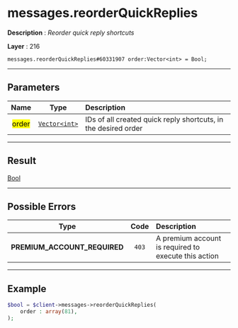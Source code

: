# messages.reorderQuickReplies

**Description** : *Reorder quick reply shortcuts*

**Layer** : 216

```tl
messages.reorderQuickReplies#60331907 order:Vector<int> = Bool;
```

---

## Parameters

| Name | Type | Description |
| :---: | :---: | :--- |
| <mark>order</mark> | [`Vector<int>`](type/int) | IDs of all created quick reply shortcuts, in the desired order |

---

## Result

[Bool](type/Bool)

---

## Possible Errors

| Type | Code | Description |
| :---: | :---: | :--- |
| **PREMIUM_ACCOUNT_REQUIRED** | `403` | A premium account is required to execute this action |

---

## Example

```php
$bool = $client->messages->reorderQuickReplies(
	order : array(81),
);
```